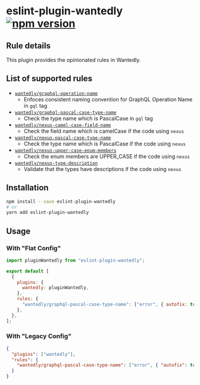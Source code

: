 # eslint-plugin-wantedly [![npm version](https://badge.fury.io/js/eslint-plugin-wantedly.svg)](https://badge.fury.io/js/eslint-plugin-wantedly)

## Rule details

This plugin provides the opinionated rules in Wantedly.

## List of supported rules

- [`wantedly/graphql-operation-name`](./docs/rules/graphql-operation-name.md)
  - Enfoces consistent naming convention for GraphQL Operation Name in `gql` tag
- [`wantedly/graphql-pascal-case-type-name`](./docs/rules/graphql-pascal-case-type-name.md)
  - Check the type name which is PascalCase in `gql` tag
- [`wantedly/nexus-camel-case-field-name`](./docs/rules/nexus-camel-case-field-name.md)
  - Check the field name which is camelCase if the code using `nexus`
- [`wantedly/nexus-pascal-case-type-name`](./docs/rules/nexus-pascal-case-type-name.md)
  - Check the type name which is PascalCase if the code using `nexus`
- [`wantedly/nexus-upper-case-enum-members`](./docs/rules/nexus-upper-case-enum-members.md)
  - Check the enum members are UPPER_CASE if the code using `nexus`
- [`wantedly/nexus-type-description`](./docs/rules/nexus-type-description.md)
  - Validate that the types have descriptions if the code using `nexus`

## Installation

```sh
npm install --save eslint-plugin-wantedly
# or
yarn add eslint-plugin-wantedly
```

## Usage

### With "Flat Config"

```js
import pluginWantedly from "eslint-plugin-wantedly";

export default [
  {
    plugins: {
      wantedly: pluginWantedly,
    },
    rules: {
      "wantedly/graphql-pascal-case-type-name": ["error", { autofix: true }],
    },
  },
];
```

### With "Legacy Config"

```json
{
  "plugins": ["wantedly"],
  "rules": {
    "wantedly/graphql-pascal-case-type-name": ["error", { "autofix": true }]
  }
}
```
